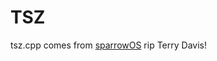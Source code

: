 # TSZ
tsz.cpp comes from [sparrowOS](https://archive.org/details/TempleOS_ISO_Archive)
rip Terry Davis!
